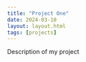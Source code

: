 ```yaml
---
title: "Project One"
date: 2024-03-10
layout: layout.html
tags: [projects]
---
```


Description of my project